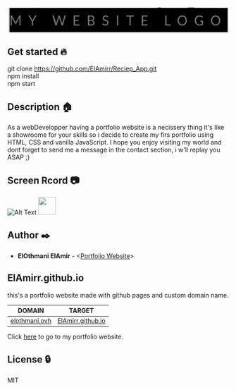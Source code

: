 <h1 align="center"></h1>
<p align="center">
  <img src="https://github.com/ElAmirr/ElAmirr.github.io/blob/main/logo.png"
       alt="logo"
       width="500"
  >
</p>

## Get started :fire:

git clone https://github.com/ElAmirr/Reciep_App.git <br/>
npm install<br/>
npm start

## Description :house:

As a webDevelopper having a portfolio website is a necissery thing it's like a showroome for your skills so i decide to create my firs portfolio using HTML, CSS and vanilla JavaScript. I hope you enjoy visiting my world and dont forget to send me a message in the contact section, i w'll replay you ASAP ;)

## Screen Rcord :camera:

![Alt Text](https://github.com/ElAmirr/ElAmirr.github.io/blob/main/video.gif)
<img src="https://github.com/ElAmirr/ElAmirr.github.io/blob/main/video.gif" width="40" height="40" />

## Author :black_nib:

- **ElOthmani ElAmir** - <[Portfolio Website](https://elamirr.github.io/)>

## ElAmirr.github.io

this's a portfolio website made with github pages and custom domain name.

| DOMAIN                                      | TARGET                                          |
| ------------------------------------------- | ----------------------------------------------- |
| [elothmani.ovh](https://www.elothmani.ovh/) | [ElAmirr.github.io](https://www.elothmani.ovh/) |

Click [here](https://www.elothmani.ovh/) to go to my portfolio website.

## License :lock:

MIT
